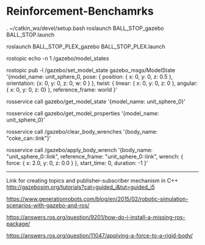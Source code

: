 # Reinforcement-Benchamrks

. ~/catkin_ws/devel/setup.bash
roslaunch BALL_STOP_gazebo BALL_STOP.launch

roslaunch BALL_STOP_PLEX_gazebo BALL_STOP_PLEX.launch

rostopic echo -n 1 /gazebo/model_states

rostopic pub -l /gazebo/set_model_state gazebo_msgs/ModelState '{model_name: unit_sphere_0, pose: { position: { x: 0, y: 0, z: 0.5 }, orientation: {x: 0, y: 0, z: 0, w: 0 } }, twist: { linear: { x: 0, y: 0, z: 0 }, angular: { x: 0, y: 0, z: 0}  }, reference_frame: world }'

rosservice call gazebo/get_model_state '{model_name: unit_sphere_0}'

rosservice call gazebo/get_model_properties '{model_name: unit_sphere_0}'


rosservice call /gazebo/clear_body_wrenches '{body_name: "coke_can::link"}'


rosservice call /gazebo/apply_body_wrench '{body_name: "unit_sphere_0::link", reference_frame: "unit_sphere_0::link", wrench: { force: { x: 2.0, y: 0, z: 0.0 } }, start_time: 0, duration: -1 }'

--------------------------
Link for creating topics and publisher-subscriber mechanism in C++
http://gazebosim.org/tutorials?cat=guided_i&tut=guided_i5


https://www.generationrobots.com/blog/en/2015/02/robotic-simulation-scenarios-with-gazebo-and-ros/

https://answers.ros.org/question/9201/how-do-i-install-a-missing-ros-package/

https://answers.ros.org/question/11047/applying-a-force-to-a-rigid-body/

